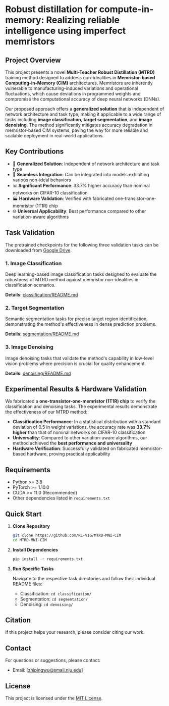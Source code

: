 # Robust distillation for compute-in-memory: Realizing reliable intelligence using imperfect memristors

## Project Overview

This project presents a novel **Multi-Teacher Robust Distillation (MTRD)** training method designed to address non-idealities in **Memristor-based Computing-in-Memory (CIM)** architectures. Memristors are inherently vulnerable to manufacturing-induced variations and operational fluctuations, which cause deviations in programmed weights and compromise the computational accuracy of deep neural networks (DNNs).

Our proposed approach offers a **generalized solution** that is independent of network architecture and task type, making it applicable to a wide range of tasks including **image classification**, **target segmentation**, and **image denoising**. The method significantly mitigates accuracy degradation in memristor-based CIM systems, paving the way for more reliable and scalable deployment in real-world applications.


## Key Contributions

- 🎯 **Generalized Solution**: Independent of network architecture and task type
- 🔧 **Seamless Integration**: Can be integrated into models exhibiting various non-ideal behaviors
- 📊 **Significant Performance**: 33.7% higher accuracy than nominal networks on CIFAR-10 classification
- 🏭 **Hardware Validation**: Verified with fabricated one-transistor-one-memristor (1T1R) chip
- 🌐 **Universal Applicability**: Best performance compared to other variation-aware algorithms

## Task Validation
The pretrained checkpoints for the following three validation tasks can be downloaded from [Google Drive](https://drive.google.com/drive/folders/1JyQzh-b9dRNvtj4S4Emmkkenm1TQbmG1?usp=sharing).

### 1. Image Classification
Deep learning-based image classification tasks designed to evaluate the robustness of MTRD method against memristor non-idealities in classification scenarios.

**Details**: [classification/README.md](./classification/README.md)

### 2. Target Segmentation  
Semantic segmentation tasks for precise target region identification, demonstrating the method's effectiveness in dense prediction problems.

**Details**: [segmentation/README.md](./segmentation/README.md)

### 3. Image Denoising
Image denoising tasks that validate the method's capability in low-level vision problems where precision is crucial for quality enhancement.

**Details**: [denoising/README.md](./denoising/README.md)

## Experimental Results & Hardware Validation

We fabricated a **one-transistor-one-memristor (1T1R) chip** to verify the classification and denoising tasks. The experimental results demonstrate the effectiveness of our MTRD method:

- **Classification Performance**: In a statistical distribution with a standard deviation of 0.5 in weight variations, the accuracy rate was **33.7% higher** than that of nominal networks on CIFAR-10 classification
- **Universality**: Compared to other variation-aware algorithms, our method achieved the **best performance and universality**
- **Hardware Verification**: Successfully validated on fabricated memristor-based hardware, proving practical applicability

## Requirements

- Python >= 3.8
- PyTorch >= 1.10.0
- CUDA >= 11.0 (Recommended)
- Other dependencies listed in `requirements.txt`

## Quick Start

1. **Clone Repository**
   ```bash
   git clone https://github.com/RL-VIG/MTRD-MNI-CIM
   cd MTRD-MNI-CIM
   ```

2. **Install Dependencies**
   ```bash
   pip install -r requirements.txt
   ```

3. **Run Specific Tasks**
   
   Navigate to the respective task directories and follow their individual README files:
   - Classification: `cd classification/`
   - Segmentation: `cd segmentation/`
   - Denoising: `cd denoising/`


## Citation

If this project helps your research, please consider citing our work:


## Contact

For questions or suggestions, please contact:
- Email: [zhipingwu@smail.nju.edu]

## License

This project is licensed under the [MIT License](LICENSE).
